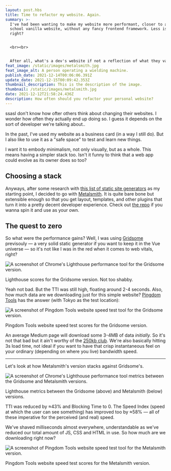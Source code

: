 ```yaml
---
layout: post.hbs
title: Time to refactor my website. Again.
summary: >-
  I've had been wanting to make my website more performant, closer to an old
  school vanilla website, without any fancy frontend framework. Less is more,
  right?


  <br><br>


  After all, what's a dev's website if not a reflection of what they value?
feat_image: /static/images/metalsmith.jpg
feat_image_alt: A person operating a wielding machine.
publish_date: 2021-12-14T00:06:06.391Z
update_date: 2021-12-15T00:09:42.353Z
thumbnail_description: This is the description of the image.
thumbnail: /static/images/metalsmith.jpg
date: 2021-12-12T21:58:24.436Z
description: How often should you refactor your personal website?
---
```

ssasI don't know how ofter others think about changing their websites. I wonder how often they actually end up doing so. I guess it depends on the sort of developer we're talking about..

In the past, I've used my website as a business card (in a way I still do). But I also like to use it as a "safe space" to test and learn new things.

I want it to embody minimalism, not only visually, but as a whole. This means having a simpler stack too. Isn't it funny to think that a web app could evolve as its owner does so too?

## Choosing a stack

Anyways, after some research with <a href="https://github.com/myles/awesome-static-generators" target="_blank">this list of static site generators</a> as my starting point, I decided to go with <a href="https://www.metalsmith.io/" target="_blank">Metalsmith</a>. It is quite bare bone but extensible enough so that you get layout, templates, and other plugins that turn it into a pretty decent developer experience. Check out <a href="https://github.com/mstrlaw/mstrlaw" target="_blank">the repo</a> if you wanna spin it and use as your own.

## The quest to zero

So what were the performance gains? Well, I was using <a href="https://gridsome.org/" target="_blank">Gridsome</a> previsouly — a very solid static generator if you want to keep it in the Vue universe — so it's not like I was in the red when it comes to web vitals, right?

![A screenshot of Chrome's Lighthouse performance tool for the Gridsome version.](/static/images/old_lighthouse-min.jpg "Lighthouse scores for the Gridsome version. Not too shabby.")

<p class="u-ImageDescription">Lighthouse scores for the Gridsome version. Not too shabby.</p>

Yeah not bad. But the TTI was still high, floating around 2-4 seconds. Also, how much data are we downloading just for this simple website? <a href="https://tools.pingdom.com/" target="_blank">Pingdom Tools</a> has the answer (with Tokyo as the test location):

![A screenshot of Pingdom Tools website speed test tool for the Gridsome version.](/static/images/old_pingdom_tokyo-min.jpg "Pingdom Tools website speed test scores for the Gridsome version.")

<p class="u-ImageDescription">Pingdom Tools website speed test scores for the Gridsome version.</p>

An average Medium page will download some 3-4MB of data *initially.* So it's not that bad but it ain't worthy of the <a href="https://250kb.club/" target="_blank">250kb club</a>. We're also basically hitting 3s load time, not ideal if you want to have that crisp instantaneous feel on your ordinary (depending on where you live) bandwidth speed.

<hr>

Let's look at how Metalsmith's version stacks against Gridsome's.

![A screenshot of Chrome's Lighthouse performance tool metrics between the Gridsome and Metalsmith versions.](/static/images/web_vitals_diference.png "Lighthouse metrics between the Gridsome (above) and Metalsmith (below) versions.")

<p class="u-ImageDescription">Lighthouse metrics between the Gridsome (above) and Metalsmith (below) versions.</p>

TTI was reduced by ≈43% and Blocking Time to 0. The Speed Index (speed at which the user can see something) has improved too by ≈58% — all of these imperative for the perceived (and real) speed.

We've shaved milliseconds almost everywhere, understandable as we've reduced our total amount of JS, CSS and HTML in use. So how much are we downloading right now?

![A screenshot of Pingdom Tools website speed test tool for the Metalsmith version.](/static/images/new_pingdom_tokyp.jpg "Pingdom Tools website speed test scores for the Metalsmith version.")

<p class="u-ImageDescription">Pingdom Tools website speed test scores for the Metalsmith version.</p>